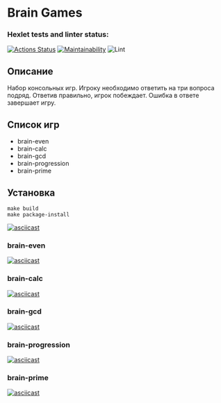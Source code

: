 # Brain Games

### Hexlet tests and linter status:
[![Actions Status](https://github.com/denis-kitaev/python-project-lvl1/workflows/hexlet-check/badge.svg)](https://github.com/denis-kitaev/python-project-lvl1/actions) [![Maintainability](https://api.codeclimate.com/v1/badges/a99a88d28ad37a79dbf6/maintainability)](https://codeclimate.com/github/denis-kitaev/python-project-lvl1) ![Lint](https://github.com/denis-kitaev/python-project-lvl1/workflows/Lint/badge.svg)

## Описание
Набор консольных игр. Игроку необходимо ответить на три вопроса подряд. Ответив правильно, игрок побеждает. Ошибка в ответе завершает игру.

## Список игр
* brain-even
* brain-calc
* brain-gcd
* brain-progression
* brain-prime

## Установка
```
make build
make package-install
```

[![asciicast](https://asciinema.org/a/gGLxP3tBUr2GpWxfIOfVgYDtR.svg)](https://asciinema.org/a/gGLxP3tBUr2GpWxfIOfVgYDtR)

### brain-even
[![asciicast](https://asciinema.org/a/EPEu5e9YlXXESoIHWahP1DOtp.svg)](https://asciinema.org/a/EPEu5e9YlXXESoIHWahP1DOtp)

### brain-calc
[![asciicast](https://asciinema.org/a/nE04UyDoCDfTaFySXnHWgnfyt.svg)](https://asciinema.org/a/nE04UyDoCDfTaFySXnHWgnfyt)

### brain-gcd
[![asciicast](https://asciinema.org/a/b0nWLy0lqwSxB6b6Cxs9vzf7C.svg)](https://asciinema.org/a/b0nWLy0lqwSxB6b6Cxs9vzf7C)

### brain-progression
[![asciicast](https://asciinema.org/a/rqdeErESw3aUoSf7HA9atYzs7.svg)](https://asciinema.org/a/rqdeErESw3aUoSf7HA9atYzs7)

### brain-prime
[![asciicast](https://asciinema.org/a/vSVfJwG52aIdB7odR1VWVYdoN.svg)](https://asciinema.org/a/vSVfJwG52aIdB7odR1VWVYdoN)
